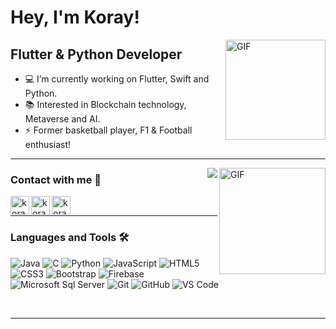# Hey, I'm Koray!

<img align="right" alt="GIF" height="160px" src="https://physicsgurukul.files.wordpress.com/2019/02/character-1.gif" />

## Flutter & Python Developer

- 💻 I’m currently working on Flutter, Swift and Python.
- 📚 Interested in Blockchain technology, Metaverse and AI. 
- ⚡ Former basketball player, F1 & Football enthusiast!

---

<img align="right" alt="GIF" height="170px" src="https://i.pinimg.com/originals/e4/26/70/e426702edf874b181aced1e2fa5c6cde.gif" />

<img align="right" src="https://komarev.com/ghpvc/?username=KorayBarkin&color=blueviolet"/>

### Contact with me 📝

[<img align="left" alt="koraybarkin | Gmail" height="30px" src="https://cdn-icons.flaticon.com/png/512/2504/premium/2504727.png?token=exp=1640117643~hmac=c75448fe0949fd0702919337874ab990"/>][gmail]
[<img align="left" alt="koraybarkin | LinkedIn" height="30px" src="https://cdn-icons.flaticon.com/png/512/3536/premium/3536505.png?token=exp=1640115646~hmac=3c9976654b6ac1e2fca4d41bc2c1d8a6"/>][linkedin]
[<img align="left" alt="koraybarkin | Instagram" height="30px" src="https://cdn-icons.flaticon.com/png/512/3955/premium/3955024.png?token=exp=1640117608~hmac=77f790a9581b03bcc4b7378dcc708b99" />][instagram]

<br />

---

### Languages and Tools 🛠 

![Java](http://img.shields.io/badge/-Java-5B4638?style=flat-square&logo=java&logoColor=ffffff)
![C](http://img.shields.io/badge/-C-A8B9CC?style=flat-square&logo=c&logoColor=ffffff)
![Python](http://img.shields.io/badge/-Python-3776AB?style=flat-square&logo=python&logoColor=ffffff)
![JavaScript](https://img.shields.io/badge/-JavaScript-%23F7DF1C?style=flat-square&logo=javascript&logoColor=000000&labelColor=%23F7DF1C&color=%23FFCE5A)
![HTML5](https://img.shields.io/badge/-HTML5-%23E44D27?style=flat-square&logo=html5&logoColor=ffffff)
![CSS3](https://img.shields.io/badge/-CSS3-%231572B6?style=flat-square&logo=css3)
![Bootstrap](https://img.shields.io/badge/-Bootstrap-563D7C?style=flat-square&logo=Bootstrap)
![Firebase](https://img.shields.io/badge/-Firebase-FFCA28?style=flat-square&logo=firebase&logoColor=ffffff)
![Microsoft Sql Server](https://img.shields.io/badge/-Sql%20Server-CC2927?style=flat-square&logo=microsoft-sql-server&logoColor=ffffff)
![Git](https://img.shields.io/badge/-Git-%23F05032?style=flat-square&logo=git&logoColor=%23ffffff)
![GitHub](https://img.shields.io/badge/-GitHub-181717?style=flat-square&logo=github)
![VS Code](http://img.shields.io/badge/-VS%20Code-007ACC?style=flat-square&logo=visual-studio-code&logoColor=ffffff)


<br/>

---

<br/>


[instagram]: https://www.instagram.com/koraybarkinn
[linkedin]: https://www.linkedin.com/in/koraybarkin
[gmail]: koraybarkin7@gmail.com

